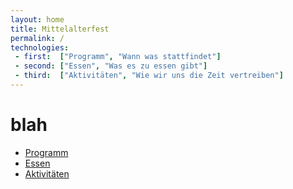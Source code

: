 ```yaml
---
layout: home
title: Mittelalterfest
permalink: /
technologies:
 - first:  ["Programm", "Wann was stattfindet"]
 - second: ["Essen", "Was es zu essen gibt"]
 - third:  ["Aktivitäten", "Wie wir uns die Zeit vertreiben"]
---
```


# blah

* [Programm](/mittelalterfest/agenda)
* [Essen](/mittelalterfest/food)
* [Aktivitäten](/mittelalterfest/activites)

